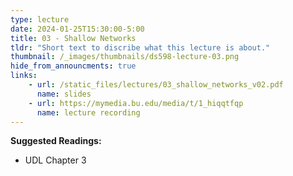```yaml
---
type: lecture
date: 2024-01-25T15:30:00-5:00
title: 03 - Shallow Networks
tldr: "Short text to discribe what this lecture is about."
thumbnail: /_images/thumbnails/ds598-lecture-03.png
hide_from_announcments: true
links: 
    - url: /static_files/lectures/03_shallow_networks_v02.pdf
      name: slides
    - url: https://mymedia.bu.edu/media/t/1_hiqqtfqp
      name: lecture recording
---
```

**Suggested Readings:**
- UDL Chapter 3
